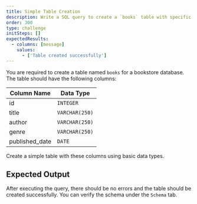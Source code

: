 ```yaml
---
title: Simple Table Creation
description: Write a SQL query to create a `books` table with specific columns.
order: 300
type: challenge
initSteps: []
expectedResults:
  - columns: [message]
    values:
      - ['Table created successfully']
---
```


You are required to create a table named `books` for a bookstore database. The table should have the following columns:

| Column Name    | Data Type      |
| -------------- | -------------- |
| id             | `INTEGER`      |
| title          | `VARCHAR(250)` |
| author         | `VARCHAR(250)` |
| genre          | `VARCHAR(250)` |
| published_date | `DATE`         |

Create a simple table with these columns using basic data types.

## Expected Output

After executing the query, there should be no errors and the table should be created successfully. You can verify the schema under the `Schema` tab.
